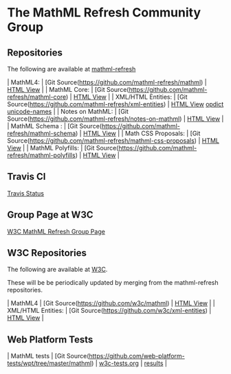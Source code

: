 # The MathML Refresh Community Group

## Repositories

The following are available at 
[mathml-refresh](https://github.com/mathml-refresh)


 | MathML4:            | [Git Source(https://github.com/mathml-refresh/mathml)               | [HTML View](mathml)               |
 | MathML Core:        | [Git Source(https://github.com/mathml-refresh/mathml-core)          | [HTML View](mathml-core)          |
 | XML/HTML Entities:  | [Git Source(https://github.com/mathml-refresh/xml-entities)         | [HTML View](xml-entities) [opdict](xml-entities/opdict.html)  [unicode-names](xml-entities/unicode-names.html)      |
 | Notes on MathML:    | [Git Source(https://github.com/mathml-refresh/notes-on-mathml)      | [HTML View](notes-on-mathml)      |
 | MathML Schema    :  | [Git Source(https://github.com/mathml-refresh/mathml-schema)        | [HTML View](mathml-schema)        |
 | Math CSS Proposals: | [Git Source(https://github.com/mathml-refresh/mathml-css-proposals) | [HTML View](mathml-css-proposals) |
 | MathML Polyfills:   | [Git Source(https://github.com/mathml-refresh/mathml-polyfills)     | [HTML View](mathml-polyfills)     |

## Travis CI

[Travis Status](https://travis-ci.org/mathml-refresh)


## Group Page at W3C

[W3C MathML Refresh Group Page](https://www.w3.org/community/mathml4/)

## W3C Repositories

The following are available at 
[W3C](https://github.com/w3c).

These will be be periodically updated by merging from the mathml-refresh repositories.

 | MathML4             | [Git Source(https://github.com/w3c/mathml)               | [HTML View](https://w3c.github.io/mathml)               |
 | XML/HTML Entities:  | [Git Source(https://github.com/w3c/xml-entities)         | [HTML View](https://w3c.github.io/xml-entities)         |


## Web Platform Tests

 | MathML tests | [Git Source(https://github.com/web-platform-tests/wpt/tree/master/mathml) | [w3c-tests.org](https://w3c-test.org/mathml/) | [results](https://wpt.fyi/results/mathml) |
